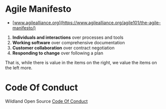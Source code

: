 # Agile Manifesto
- [www.agilealliance.org](https://www.agilealliance.org/agile101/the-agile-manifesto/)

1. **Individuals and interactions** over processes and tools
2. **Working software** over comprehensive documentation
3. **Customer collaboration** over contract negotiation
4. **Responding to change** over following a plan

That is, while there is value in the items on the right, we value the items on the left more.

# Code Of Conduct
Wildland Open Source [Code Of Conduct](https://github.com/wildland/code-of-conduct)
